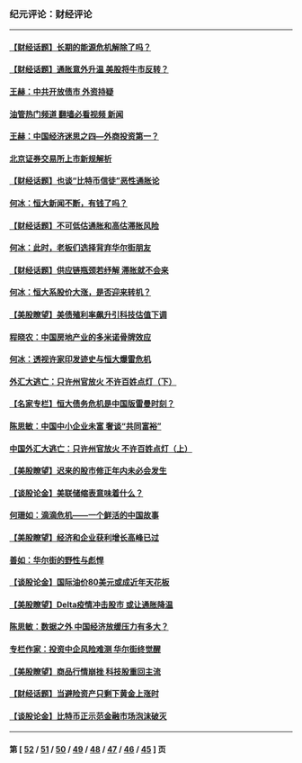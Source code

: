 ### 纪元评论：财经评论
---
#### [【财经话题】长期的能源危机解除了吗？](../../pages/nsc1026/n13378041.md?11240330) 
#### [【财经话题】通胀意外升温 美股将牛市反转？](../../pages/nsc1026/n13370659.md?11240330) 
#### [王赫：中共开放债市 外资持疑](../../pages/nsc1026/n13366203.md?11240330) 
#### [油管热门频道 翻墙必看视频 新闻](ok?11240330)
#### [王赫：中国经济迷思之四—外商投资第一？](../../pages/nsc1026/n13354150.md?11240330) 
#### [北京证券交易所上市新规解析](../../pages/nsc1026/n13348292.md?11240330) 
#### [【财经话题】也谈“比特币信徒”恶性通胀论](../../pages/nsc1026/n13331972.md?11240330) 
#### [何冰：恒大新闻不断，有钱了吗？](../../pages/nsc1026/n13325002.md?11240330) 
#### [【财经话题】不可低估通胀和高估滞胀风险](../../pages/nsc1026/n13300505.md?11240330) 
#### [何冰：此时，老板们选择背弃华尔街朋友](../../pages/nsc1026/n13295291.md?11240330) 
#### [【财经话题】供应链瓶颈若纾解 滞胀就不会来](../../pages/nsc1026/n13286759.md?11240330) 
#### [何冰：恒大系股价大涨，是否迎来转机？](../../pages/nsc1026/n13276822.md?11240330) 
#### [【美股瞭望】美债殖利率飙升引科技估值下调](../../pages/nsc1026/n13267775.md?11240330) 
#### [程晓农：中国房地产业的多米诺骨牌效应](../../pages/nsc1026/n13259673.md?11240330) 
#### [何冰：透视许家印发迹史与恒大爆雷危机](../../pages/nsc1026/n13253937.md?11240330) 
#### [外汇大逃亡：只许州官放火 不许百姓点灯（下）](../../pages/nsc1026/n13245748.md?11240330) 
#### [【名家专栏】恒大债务危机是中国版雷曼时刻？](../../pages/nsc1026/n13242613.md?11240330) 
#### [陈思敏：中国中小企业未富 奢谈“共同富裕”](../../pages/nsc1026/n13241213.md?11240330) 
#### [中国外汇大逃亡：只许州官放火 不许百姓点灯（上）](../../pages/nsc1026/n13228773.md?11240330) 
#### [【美股瞭望】迟来的股市修正年内未必会发生](../../pages/nsc1026/n13223100.md?11240330) 
#### [【谈股论金】美联储缩表意味着什么？](../../pages/nsc1026/n13174610.md?11240330) 
#### [何珊如：滴滴危机——一个鲜活的中国故事](../../pages/nsc1026/n13151962.md?11240330) 
#### [【美股瞭望】经济和企业获利增长高峰已过](../../pages/nsc1026/n13134466.md?11240330) 
#### [善如：华尔街的野性与彪悍](../../pages/nsc1026/n13112664.md?11240330) 
#### [【谈股论金】国际油价80美元或成近年天花板](../../pages/nsc1026/n13108524.md?11240330) 
#### [【美股瞭望】Delta疫情冲击股市 或让通胀降温](../../pages/nsc1026/n13100297.md?11240330) 
#### [陈思敏：数据之外 中国经济放缓压力有多大？](../../pages/nsc1026/n13085576.md?11240330) 
#### [专栏作家：投资中企风险难测 华尔街终觉醒](../../pages/nsc1026/n13079366.md?11240330) 
#### [【美股瞭望】商品行情崩挫 科技股重回主流](../../pages/nsc1026/n13029798.md?11240330) 
#### [【财经话题】当避险资产只剩下黄金上涨时](../../pages/nsc1026/n12975626.md?11240330) 
#### [【谈股论金】比特币正示范金融市场泡沫破灭](../../pages/nsc1026/n12961769.md?11240330) 

---
#### 第 [ [52](./52.md?11240330) / [51](./51.md?11240330) / [50](./50.md?11240330) / [49](./49.md?11240330) / [48](./48.md?11240330) / [47](./47.md?11240330) / [46](./46.md?11240330) / [45](./45.md?11240330) ] 页
